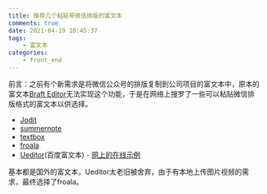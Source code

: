 ```yaml
---
title: 推荐几个粘贴带微信排版的富文本
comments: true
date: 2021-04-19 16:45:37
tags: 
    - 富文本
categories:
    - front_end
---
```


前言：之前有个新需求是将微信公众号的排版复制到公司项目的富文本中，原本的富文本[Braft Editor](https://braft.margox.cn/)无法实现这个功能，于是在网络上搜罗了一些可以粘贴微信排版格式的富文本以供选择。

<!-- more -->

+ [Jodit](https://xdsoft.net/jodit/)
+ [summernote](https://summernote.org/)
+ [textbox](https://www.textbox.io/)
+ [froala](https://froala.com/)
+ [Ueditor](https://github.com/fex-team/ueditor)(百度富文本) - [网上的在线示例](http://www.ab173.com/ueditor/)

基本都是国外的富文本，Ueditor太老旧被舍弃，由于有本地上传图片视频的需求，最终选择了froala。

